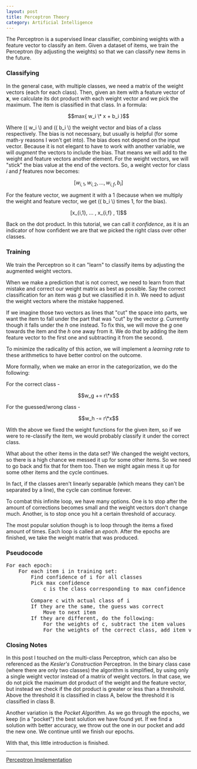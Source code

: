 ```yaml
---
layout: post
title: Perceptron Theory
category: Artificial Intelligence
---
```


The Perceptron is a supervised linear classifier, combining weights with a feature vector to classify an item. Given a dataset of items, we train the Perceptron (by adjusting the weights) so that we can classify new items in the future.

### Classifying

In the general case, with multiple classes, we need a matrix of the weight vectors (each for each class). Then, given an item with a feature vector of <b>x</b>, we calculate its dot product with each weight vector and we pick the maximum. The item is classified in that class. In a formula:

$$max{ w_i \* x + b_i }$$

Where \(( w_i \\) and \(( b_i \\) the weight vector and bias of a class respectively. The bias is not necessary, but usually is helpful (for some math-y reasons I won't get into). The bias does not depend on the input vector. Because it is not elegant to have to work with another variable, we will <i>augment</i> the vectors to include the bias. That means we will add to the weight and feature vectors another element. For the weight vectors, we will "stick" the bias value at the end of the vectors. So, a weight vector for class <i>i</i> and <i>f</i> features now becomes:

$$[w_{i,1}, w_{i,2}, ... , w_{i,f}, b_i]$$

For the feature vector, we augment it with a 1 (because when we multiply the weight and feature vector, we get \(( b_i \\) times 1, for the bias).

<p align="center">[x_{i,1}, ... , x_{i,f} , 1]$$

Back on the dot product. In this tutorial, we can call it *confidence*, as it is an indicator of how confident we are that we picked the right class over other classes.

### Training

We train the Perceptron so it can "learn" to classify items by adjusting the augmented weight vectors.

When we make a prediction that is not correct, we need to learn from that mistake and correct our weight matrix as best as possible. Say the correct classification for an item was <i>g</i> but we classified it in <i>h</i>. We need to adjust the weight vectors where the mistake happened.

If we imagine those two vectors as lines that "cut" the space into parts, we want the item to fall under the part that was "cut" by the vector <i>g</i>. Currently though it falls under the <i>h</i> one instead. To fix this, we will move the <i>g</i> one towards the item and the <i>h</i> one away from it. We do that by adding the item feature vector to the first one and subtracting it from the second.

To minimize the radicality of this action, we will implement a <i>learning rate</i> to these arithmetics to have better control on the outcome.

More formally, when we make an error in the categorization, we do the following:

For the correct class -

$$w_g += r\*x$$

For the guessed/wrong class -

$$w_h -= r\*x$$

With the above we fixed the weight functions for the given item, so if we were to re-classify the item, we would probably classify it under the correct class.

What about the other items in the data set? We changed the weight vectors, so there is a high chance we messed it up for some other items. So we need to go back and fix that for them too. Then we might again mess it up for some other items and the cycle continues.

In fact, if the classes aren't linearly separable (which means they can't be separated by a line), the cycle can continue forever.

To combat this infinite loop, we have many options. One is to stop after the amount of corrections becomes small and the weight vectors don't change much. Another, is to stop once you hit a certain threshold of accuracy.

The most popular solution though is to loop through the items a fixed amount of times. Each loop is called an <i>epoch</i>. After the epochs are finished, we take the weight matrix that was produced.

### Pseudocode

<pre>
For each epoch:
    For each item i in training set:
        Find confidence of i for all classes
        Pick max confidence
            c is the class corresponding to max confidence

        Compare c with actual class of i
        If they are the same, the guess was correct
            Move to next item
        If they are different, do the following:
            For the weights of c, subtract the item values
            For the weights of the correct class, add item values
</pre>

### Closing Notes

In this post I touched on the multi-class Perceptron, which can also be referenced as the <i>Kesler's Construction</i> Perceptron. In the binary class case (where there are only two classes) the algorithm is simplified, by using only a single weight vector instead of a matrix of weight vectors. In that case, we do not pick the maximum dot product of the weight and the feature vector, but instead we check if the dot product is greater or less than a threshold. Above the threshold it is classified in class A, below the threshold it is classified in class B.

Another variation is the <i>Pocket Algorithm</i>. As we go through the epochs, we keep (in a "pocket") the best solution we have found yet. If we find a solution with better accuracy, we throw out the one in our pocket and add the new one. We continue until we finish our epochs.

With that, this little introduction is finished.

<hr>

[Perceptron Implementation](/perceptron-implementation/)

